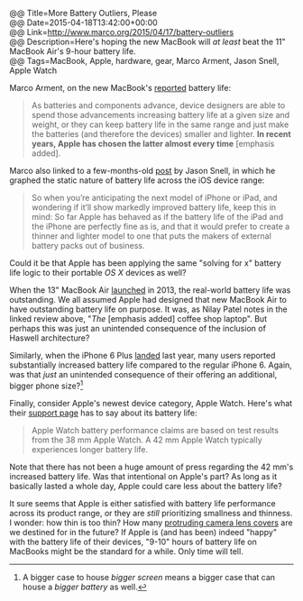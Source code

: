 @@ Title=More Battery Outliers, Please  
@@ Date=2015-04-18T13:42:00+00:00  
@@ Link=http://www.marco.org/2015/04/17/battery-outliers  
@@ Description=Here's hoping the new MacBook will *at least* beat the 11" MacBook Air's 9-hour battery life.  
@@ Tags=MacBook, Apple, hardware, gear, Marco Arment, Jason Snell, Apple Watch  

Marco Arment, on the new MacBook's [reported][anandtech] battery life:
>As batteries and components advance, device designers are able to spend those advancements increasing battery life at a given size and weight, or they can keep battery life in the same range and just make the batteries (and therefore the devices) smaller and lighter. **In recent years, Apple has chosen the latter almost every time** [emphasis added].

Marco also linked to a few-months-old [post][sixcolors] by Jason Snell, in which he graphed the static nature of battery life across the iOS device range:
>So when you’re anticipating the next model of iPhone or iPad, and wondering if it’ll show markedly improved battery life, keep this in mind: So far Apple has behaved as if the battery life of the iPad and the iPhone are perfectly fine as is, and that it would prefer to create a thinner and lighter model to one that puts the makers of external battery packs out of business.

Could it be that Apple has been applying the same "solving for x" battery life logic to their portable *OS X* devices as well?

When the 13" MacBook Air [launched][theverge] in 2013, the real-world battery life was outstanding. We all assumed Apple had designed that new MacBook Air to have outstanding battery life on purpose. It was, as Nilay Patel notes in the linked review above, "*The* [emphasis added] coffee shop laptop". But perhaps this was just an unintended consequence of the inclusion of Haswell architecture? 

Similarly, when the iPhone 6 Plus [landed][theverge 2] last year, many users reported substantially increased battery life compared to the regular iPhone 6. Again, was that *just* an unintended consequence of their offering an additional, bigger phone size?[^ab]

Finally, consider Apple's newest device category, Apple Watch. Here's what their [support page][apple] has to say about its battery life:
>Apple Watch battery performance claims are based on test results from the 38 mm Apple Watch. A 42 mm Apple Watch typically experiences longer battery life.

Note that there has not been a huge amount of press regarding the 42 mm's increased battery life. Was that intentional on Apple's part? As long as it basically lasted a whole day, Apple could care less about the battery life? 

It sure seems that Apple is either satisfied with battery life performance across its product range, or they are *still* prioritizing smallness and thinness. I wonder: how thin is too thin? How many [protruding camera lens covers][forbes] are we destined for in the future? If Apple is (and has been) indeed "happy" with the battery life of their devices, "9-10" hours of battery life on MacBooks might be the standard for a while. Only time will tell.

[^ab]: A bigger case to house *bigger screen* means a bigger case that can house a *bigger battery* as well.

[anandtech]: http://www.anandtech.com/show/9136/the-2015-macbook-review/11
[apple]: https://www.apple.com/watch/battery.html
[forbes]: http://www.forbes.com/sites/gordonkelly/2014/09/16/iphone-6-camera-bulge/
[sixcolors]: http://sixcolors.com/post/2015/01/battery-life-apples-solving-for-x/
[theverge]: http://www.theverge.com/2013/6/17/4436332/macbook-air-review-13-inch-2013
[theverge 2]: http://www.theverge.com/2014/9/16/6155009/apple-iphone-6-plus-review